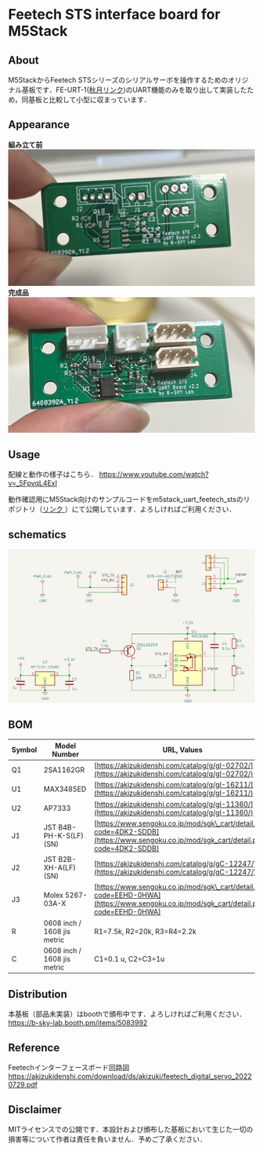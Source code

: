 # Feetech STS interface board for M5Stack

## About
M5StackからFeetech STSシリーズのシリアルサーボを操作するためのオリジナル基板です．FE-URT-1([秋月リンク](https://akizukidenshi.com/catalog/g/gM-16295/))のUART機能のみを取り出して実装したため，同基板と比較して小型に収まっています．

## Appearance
**組み立て前**
![raw board](images/board_raw.jpg)
**完成品**
![assembled board](images/board_assembled.jpg)
## Usage
配線と動作の様子はこちら．
https://www.youtube.com/watch?v=_5FpvqL4ExI



動作確認用にM5Stack向けのサンプルコードをm5stack_uart_feetech_stsのリポジトリ（[リンク
](https://github.com/kim-xps12/m5stack_uart_feetech_sts/)）にて公開しています．よろしければご利用ください．

## schematics

![](./images/schematics.jpg)

## BOM
| Symbol | Model Number |URL, Values|
| --- | --- | --- |
| Q1  | 2SA1162GR<br> | [https://akizukidenshi.com/catalog/g/gI-02702/](https://akizukidenshi.com/catalog/g/gI-02702/)<br> |
| U1  | MAX3485ED<br> | [https://akizukidenshi.com/catalog/g/gI-16211/](https://akizukidenshi.com/catalog/g/gI-16211/)<br> |
| U2  | AP7333<br> | [https://akizukidenshi.com/catalog/g/gI-11360/](https://akizukidenshi.com/catalog/g/gI-11360/)<br> |
| J1  | JST B4B-PH-K-S(LF)(SN) | [https://www.sengoku.co.jp/mod/sgk\_cart/detail.php?code=4DK2-SDDB](https://www.sengoku.co.jp/mod/sgk_cart/detail.php?code=4DK2-SDDB)<br> |
| J2  | JST B2B-XH-A(LF)(SN) | [https://akizukidenshi.com/catalog/g/gC-12247/](https://akizukidenshi.com/catalog/g/gC-12247/)<br> |
| J3  | Molex 5267-03A-X | [https://www.sengoku.co.jp/mod/sgk\_cart/detail.php?code=EEHD-0HWA](https://www.sengoku.co.jp/mod/sgk_cart/detail.php?code=EEHD-0HWA)<br> |
| R   | 0608 inch / 1608 jis metric | R1=7.5k, R2=20k, R3=R4=2.2k |
| C   | 0608 inch / 1608 jis metric | C1=0.1 u, C2=C3=1u |

## Distribution
本基板（部品未実装）はboothで頒布中です．よろしければご利用ください．
https://b-sky-lab.booth.pm/items/5083992

## Reference
Feetechインターフェースボード回路図
https://akizukidenshi.com/download/ds/akizuki/feetech_digital_servo_20220729.pdf

## Disclaimer
MITライセンスでの公開です．本設計および頒布した基板において生じた一切の損害等について作者は責任を負いません．予めご了承ください．
